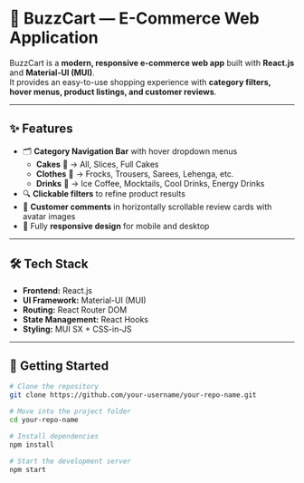 # 🛒 BuzzCart — E-Commerce Web Application

BuzzCart is a **modern, responsive e-commerce web app** built with **React.js** and **Material-UI (MUI)**.  
It provides an easy-to-use shopping experience with **category filters, hover menus, product listings, and customer reviews**.

---

## ✨ Features
- 🗂 **Category Navigation Bar** with hover dropdown menus  
  - **Cakes** 🍰 → All, Slices, Full Cakes  
  - **Clothes** 👗 → Frocks, Trousers, Sarees, Lehenga, etc.  
  - **Drinks** 🥤 → Ice Coffee, Mocktails, Cool Drinks, Energy Drinks  
- 🔍 **Clickable filters** to refine product results  
- 💬 **Customer comments** in horizontally scrollable review cards with avatar images  
- 📱 Fully **responsive design** for mobile and desktop  

---

## 🛠 Tech Stack
- **Frontend:** React.js  
- **UI Framework:** Material-UI (MUI)  
- **Routing:** React Router DOM  
- **State Management:** React Hooks  
- **Styling:** MUI SX + CSS-in-JS  

---

## 🚀 Getting Started
```bash
# Clone the repository
git clone https://github.com/your-username/your-repo-name.git

# Move into the project folder
cd your-repo-name

# Install dependencies
npm install

# Start the development server
npm start
